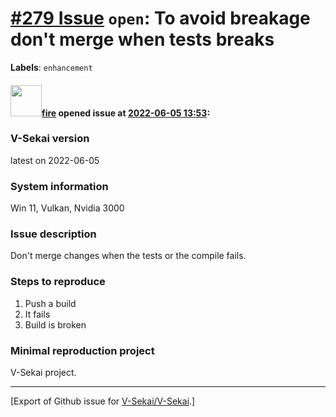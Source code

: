 # [\#279 Issue](https://github.com/V-Sekai/V-Sekai/issues/279) `open`: To avoid breakage don't merge when tests breaks
**Labels**: `enhancement`


#### <img src="https://avatars.githubusercontent.com/u/32321?u=c2e06a3d2b49a467aa907e54aa259516440267cc&v=4" width="50">[fire](https://github.com/fire) opened issue at [2022-06-05 13:53](https://github.com/V-Sekai/V-Sekai/issues/279):

### V-Sekai version

latest on 2022-06-05

### System information

Win 11, Vulkan, Nvidia 3000

### Issue description

Don't merge changes when the tests or the compile fails.

### Steps to reproduce

1. Push a build
2. It fails
3. Build is broken

### Minimal reproduction project

V-Sekai project.




-------------------------------------------------------------------------------



[Export of Github issue for [V-Sekai/V-Sekai](https://github.com/V-Sekai/V-Sekai).]
